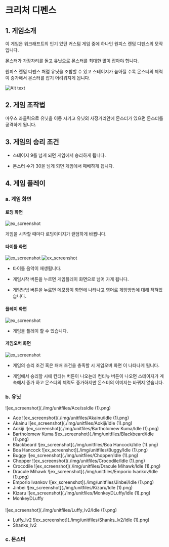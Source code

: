 # 크리처 디펜스 

## 1. 게임소개

이 게임은 워크래프트의 인기 있던 커스텀 게임 중에 하나인 원피스 랜덤 디펜스의 모작입니다.

몬스터가 가장자리를 돌고 유닛으로 몬스터를 최대한 많이 잡아야 합니다.

원피스 랜덤 디펜스 처럼 유닛을 조합할 수 있고 스테이지가 높아질 수록 몬스터의 체력이 증가해서 몬스터를 잡기 어려워지게 됩니다.

![Alt text](https://media.discordapp.net/attachments/374730378738532352/719922277067784293/Warcraft_III_2020-06-09_11_31_23.png?width=814&height=458)

## 2. 게임 조작법

마우스 좌클릭으로 유닛을 이동 시키고 유닛의 사정거리안에 몬스터가 있으면 몬스터를 공격하게 됩니다.

## 3. 게임의 승리 조건

- 스테이지 9를 넘게 되면 게임에서 승리하게 됩니다.

- 몬스터 수가 30을 넘게 되면 게임에서 패배하게 됩니다.

## 4. 게임 플레이

### a. 게임 화면

#### 로딩 화면
![ex_screenshot](./img/loading.png)

  게임을 시작할 때마다 로딩이미지가 랜덤하게 바뀝니다.

#### 타이틀 화면
![ex_screenshot](./img/title.png)
![ex_screenshot](./img/manual.png)

  - 타이틀 음악이 재생됩니다.
  
  - 게임시작 버튼을 누르면 게임플레이 화면으로 넘어 가게 됩니다.
  
  - 게임방법 버튼을 누르면 메모장이 화면에 나타나고 영어로 게임방법에 대해 적혀있습니다.

#### 플레이 화면
![ex_screenshot](./img/gameplay.png)

  - 게임을 플레이 할 수 있습니다.

#### 게임오버 화면
![ex_screenshot](./img/gameover.png)

  - 게임의 승리 조건 혹은 패배 조건을 충족할 시 게임오버 화면 이 나타나게 됩니다.
  
  - 게임에서 승리할 시에 컨티뉴 버튼이 나오는데 컨티뉴 버튼이 나오면 스테이지가 계속해서 증가 하고 몬스터의 체력도 증가하지만 몬스터의 이미지는 바뀌지 않습니다.

### b. 유닛
 ![ex_screenshot](./img/unitfiles/Ace/ssIdle (1).png)
  - Ace 
 ![ex_screenshot](./img/unitfiles/Akainu/Idle (1).png)
  - Akainu
 ![ex_screenshot](./img/unitfiles/Aokiji/Idle (1).png)
  - Aokiji 
 ![ex_screenshot](./img/unitfiles/Bartholomew Kuma/Idle (1).png)
  - Bartholomew Kuma
 ![ex_screenshot](./img/unitfiles/Blackbeard/Idle (1).png)
  - Blackbeard 
 ![ex_screenshot](./img/unitfiles/Boa Hancock/Idle (1).png)
  - Boa Hancock 
 ![ex_screenshot](./img/unitfiles/Buggy/Idle (1).png)
  - Buggy
 ![ex_screenshot](./img/unitfiles/Chopper/Idle (1).png)
  - Chopper
 ![ex_screenshot](./img/unitfiles/Crocodile/Idle (1).png)
  - Crocodile 
 ![ex_screenshot](./img/unitfiles/Dracule Mihawk/Idle (1).png)
  - Dracule Mihawk
 ![ex_screenshot](./img/unitfiles/Emporio Ivankov/Idle (1).png)
  - Emporio Ivankov 
 ![ex_screenshot](./img/unitfiles/Jinbei/Idle (1).png)
  - Jinbei
 ![ex_screenshot](./img/unitfiles/Kizaru/Idle (1).png)
  - Kizaru
 ![ex_screenshot](./img/unitfiles/MonkeyDLuffy/Idle (1).png)
  - MonkeyDLuffy
  
#### 
 ![ex_screenshot](./img/unitfiles/Luffy_lv2/Idle (1).png)
  - Luffy_lv2
 ![ex_screenshot](./img/unitfiles/Shanks_lv2/Idle (1).png)
  - Shanks_lv2

### c. 몬스터
